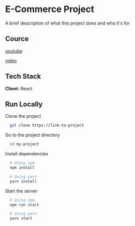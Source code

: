 # E-Commerce Project

A brief description of what this project does and who it's for

## Cource

[youtube](https://www.youtube.com/watch?v=c1xTDSIXit8)

[video](2:00:08)

## Tech Stack

**Client:** React

## Run Locally

Clone the project

```bash
  git clone https://link-to-project
```

Go to the project directory

```bash
  cd my-project
```

Install dependencies

```bash
  # Using npm
  npm install

  # Using yarn
  yarn install
```

Start the server

```bash
  # Using npm
  npm run start

  # Using yarn
  yarn start
```
